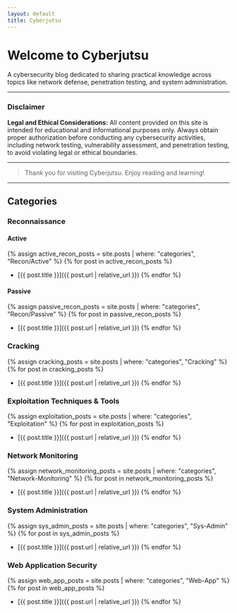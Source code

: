 ```yaml
---
layout: default
title: Cyberjutsu
---
```


# Welcome to Cyberjutsu

A cybersecurity blog dedicated to sharing practical knowledge across topics like network defense, penetration testing, and system administration.

---

### Disclaimer

**Legal and Ethical Considerations:** All content provided on this site is intended for educational and informational purposes only. Always obtain proper authorization before conducting any cybersecurity activities, including network testing, vulnerability assessment, and penetration testing, to avoid violating legal or ethical boundaries.

---

> Thank you for visiting Cyberjutsu. Enjoy reading and learning!

---

## Categories

### Reconnaissance

#### Active

{% assign active_recon_posts = site.posts | where: "categories", "Recon/Active" %}
{% for post in active_recon_posts %}

- [{{ post.title }}]({{ post.url | relative_url }})
{% endfor %}

#### Passive

{% assign passive_recon_posts = site.posts | where: "categories", "Recon/Passive" %}
{% for post in passive_recon_posts %}

- [{{ post.title }}]({{ post.url | relative_url }})
{% endfor %}

### Cracking

{% assign cracking_posts = site.posts | where: "categories", "Cracking" %}
{% for post in cracking_posts %}

- [{{ post.title }}]({{ post.url | relative_url }})
{% endfor %}

### Exploitation Techniques & Tools

{% assign exploitation_posts = site.posts | where: "categories", "Exploitation" %}
{% for post in exploitation_posts %}

- [{{ post.title }}]({{ post.url | relative_url }})
{% endfor %}

### Network Monitoring

{% assign network_monitoring_posts = site.posts | where: "categories", "Network-Monitoring" %}
{% for post in network_monitoring_posts %}

- [{{ post.title }}]({{ post.url | relative_url }})
{% endfor %}

### System Administration

{% assign sys_admin_posts = site.posts | where: "categories", "Sys-Admin" %}
{% for post in sys_admin_posts %}

- [{{ post.title }}]({{ post.url | relative_url }})
{% endfor %}

### Web Application Security

{% assign web_app_posts = site.posts | where: "categories", "Web-App" %}
{% for post in web_app_posts %}

- [{{ post.title }}]({{ post.url | relative_url }})
{% endfor %}
